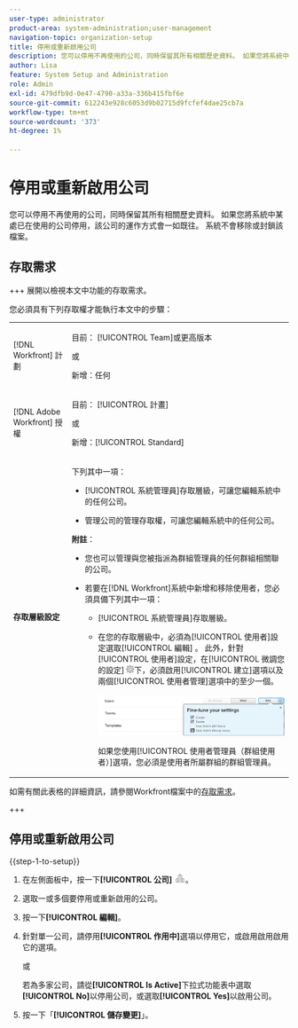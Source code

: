 ```yaml
---
user-type: administrator
product-area: system-administration;user-management
navigation-topic: organization-setup
title: 停用或重新啟用公司
description: 您可以停用不再使用的公司，同時保留其所有相關歷史資料。 如果您將系統中某處已在使用的公司停用，該公司的運作方式會一如既往。 系統不會移除或封鎖該檔案。
author: Lisa
feature: System Setup and Administration
role: Admin
exl-id: 479dfb9d-0e47-4790-a33a-336b415fbf6e
source-git-commit: 612243e928c6053d9b02715d9fcfef4dae25cb7a
workflow-type: tm+mt
source-wordcount: '373'
ht-degree: 1%

---
```


# 停用或重新啟用公司

您可以停用不再使用的公司，同時保留其所有相關歷史資料。 如果您將系統中某處已在使用的公司停用，該公司的運作方式會一如既往。 系統不會移除或封鎖該檔案。

## 存取需求

+++ 展開以檢視本文中功能的存取需求。

您必須具有下列存取權才能執行本文中的步驟：

<table style="table-layout:auto">
 <tbody> 
  <tr> 
   <td role="rowheader"> <p>[!DNL Workfront] 計劃</p> </td> 
   <td><p>目前： [!UICONTROL Team]或更高版本</p>
   <p>或</p>
   <p>新增：任何</p>
   </td> 
  </tr> 
  <tr> 
   <td role="rowheader"> <p>[!DNL Adobe Workfront] 授權</p> </td> 
   <td><p>目前： [!UICONTROL 計畫]</p>
   <p>或</p>
   <p>新增：[!UICONTROL Standard]</p>
   </td> 
  </tr>
  <tr data-mc-conditions=""> 
   <td role="rowheader"><strong>存取層級設定</strong> </td> 
   <td> <p>下列其中一項：</p> 
    <ul> 
     <li> <p>[!UICONTROL 系統管理員]存取層級，可讓您編輯系統中的任何公司。</p> </li> 
     <li> <p>管理公司的管理存取權，可讓您編輯系統中的任何公司。</p> </li> 
    </ul> <p><b>附註</b>：  
     <ul> 
      <li> <p>您也可以管理與您被指派為群組管理員的任何群組相關聯的公司。</p> </li> 
      <li> <p>若要在[!DNL Workfront]系統中新增和移除使用者，您必須具備下列其中一項：</p> 
       <ul> 
        <li> <p>[!UICONTROL 系統管理員]存取層級。</p> </li> 
        <li> <p>在您的存取層級中，必須為[!UICONTROL 使用者]設定選取[!UICONTROL 編輯] 。 此外，針對[!UICONTROL 使用者]設定，在[!UICONTROL 微調您的設定] <img src="assets/gear-icon-in-access-levels.png">下，必須啟用[!UICONTROL 建立]選項以及兩個[!UICONTROL 使用者管理]選項中的至少一個。 </p> <p> <img src="assets/access-req-users.png"> </p> <p>如果您使用[!UICONTROL 使用者管理員（群組使用者）]選項，您必須是使用者所屬群組的群組管理員。</p> </li> 
       </ul>
       </li> 
     </ul> </p> </td> 
  </tr> 
 </tbody> 
</table>

如需有關此表格的詳細資訊，請參閱Workfront檔案中的[存取需求](/help/quicksilver/administration-and-setup/add-users/access-levels-and-object-permissions/access-level-requirements-in-documentation.md)。

+++

## 停用或重新啟用公司

{{step-1-to-setup}}

1. 在左側面板中，按一下&#x200B;**[!UICONTROL 公司]** ![公司圖示](assets/companies-icon-left-panel.png)。

1. 選取一或多個要停用或重新啟用的公司。
1. 按一下&#x200B;**[!UICONTROL 編輯]**。
1. 針對單一公司，請停用&#x200B;**[!UICONTROL 作用中]**&#x200B;選項以停用它，或啟用啟用啟用它的選項。

   或

   若為多家公司，請從&#x200B;**[!UICONTROL Is Active]**&#x200B;下拉式功能表中選取&#x200B;**[!UICONTROL No]**&#x200B;以停用公司，或選取&#x200B;**[!UICONTROL Yes]**&#x200B;以啟用公司。

1. 按一下「**[!UICONTROL 儲存變更]**」。
